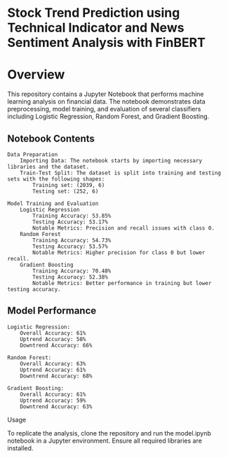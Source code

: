 # Stock Trend Prediction using Technical Indicator and News Sentiment Analysis with FinBERT

#   Overview

This repository contains a Jupyter Notebook that performs machine learning analysis on financial data. The notebook demonstrates data preprocessing, model training, and evaluation of several classifiers including Logistic Regression, Random Forest, and Gradient Boosting.  

## Notebook Contents

    Data Preparation
        Importing Data: The notebook starts by importing necessary libraries and the dataset.
        Train-Test Split: The dataset is split into training and testing sets with the following shapes:
            Training set: (2039, 6)
            Testing set: (252, 6)

    Model Training and Evaluation
        Logistic Regression
            Training Accuracy: 53.85%
            Testing Accuracy: 53.17%
            Notable Metrics: Precision and recall issues with class 0.
        Random Forest
            Training Accuracy: 54.73%
            Testing Accuracy: 53.57%
            Notable Metrics: Higher precision for class 0 but lower recall.
        Gradient Boosting
            Training Accuracy: 70.48%
            Testing Accuracy: 52.38%
            Notable Metrics: Better performance in training but lower testing accuracy.

## Model Performance

    Logistic Regression:
        Overall Accuracy: 61%
        Uptrend Accuracy: 58%
        Downtrend Accuracy: 66%

    Random Forest:
        Overall Accuracy: 63%
        Uptrend Accuracy: 61%
        Downtrend Accuracy: 68%

    Gradient Boosting:
        Overall Accuracy: 61%
        Uptrend Accuracy: 59%
        Downtrend Accuracy: 63%

Usage

To replicate the analysis, clone the repository and run the model.ipynb notebook in a Jupyter environment. Ensure all required libraries are installed.